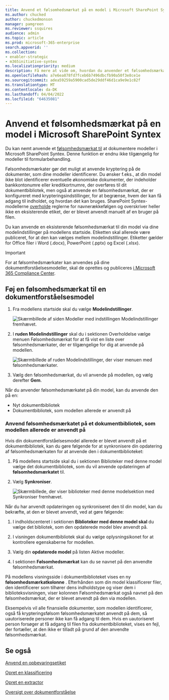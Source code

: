```yaml
---
title: Anvend et følsomhedsmærkat på en model i Microsoft SharePoint Syntex
ms.author: chucked
author: chuckedmonson
manager: pamgreen
ms.reviewer: ssquires
audience: admin
ms.topic: article
ms.prod: microsoft-365-enterprise
search.appverid: ''
ms.collection:
- enabler-strategic
- m365initiative-syntex
ms.localizationpriority: medium
description: Få mere at vide om, hvordan du anvender et følsomhedsmærkat på en model SharePoint Syntex.
ms.openlocfilehash: a7e6ea878fd7fceb6b7496dbcfb90a50f3e8ce1e
ms.sourcegitcommit: adea59259a5900cad5de29ddf46d1ca9e9e1c82f
ms.translationtype: MT
ms.contentlocale: da-DK
ms.lasthandoff: 04/04/2022
ms.locfileid: "64635081"
---
```

# <a name="apply-a-sensitivity-label-to-a-model-in-microsoft-sharepoint-syntex"></a>Anvend et følsomhedsmærkat på en model i Microsoft SharePoint Syntex

Du kan nemt anvende et [følsomhedsmærkat til](../compliance/sensitivity-labels.md) at dokumentere modeller i Microsoft SharePoint Syntex. Denne funktion er endnu ikke tilgængelig for modeller til formularbehandling.

Følsomhedsmærkater gør det muligt at anvende kryptering på de dokumenter, som dine modeller identificerer. Du ønsker f.eks., at din model ikke blot identificerer eventuelle økonomiske dokumenter, der indeholder bankkontonumre eller kreditkortnumre, der overføres til dit dokumentbibliotek, men også at anvende en følsomhedsmærkat, der er konfigureret med krypteringsindstillinger, for at begrænse, hvem der kan få adgang til indholdet, og hvordan det kan bruges. SharePoint Syntex-modellerne [overholde](../compliance/apply-sensitivity-label-automatically.md#how-multiple-conditions-are-evaluated-when-they-apply-to-more-than-one-label) reglerne for navnerækkefølgen og overskriver heller ikke en eksisterende etiket, der er blevet anvendt manuelt af en bruger på filen. 

Du kan anvende en eksisterende følsomhedsmærkat til din model via dine modelindstillinger på modellens startside. Etiketten skal allerede være publiceret, for at den kan vælges mellem modelindstillinger. Etiketter gælder for Office filer i Word (.docx), PowerPoint (.pptx) og Excel (.xlsx). 

> [!Important]
> For at følsomhedsmærkater kan anvendes på dine dokumentforståelsesmodeller, skal de oprettes og publiceres [i Microsoft 365 Compliance Center](../compliance/microsoft-365-compliance-center.md).

## <a name="add-a-sensitivity-label-to-a-document-understanding-model"></a>Føj en følsomhedsmærkat til en dokumentforståelsesmodel

1. Fra modellens startside skal du vælge **Modelindstillinger**.

   ![Skærmbillede af siden Modeller med indstillingen Modelindstillinger fremhævet.](../media/content-understanding/sensitivity-model-settings.png)

2. I **ruden Modelindstillinger** skal du i  sektionen Overholdelse vælge menuen Følsomhedsmærkat for at få vist en liste over følsomhedsmærkater, der er tilgængelige for dig at anvende på modellen.

   ![Skærmbillede af ruden Modelindstillinger, der viser menuen med følsomhedsmærkater.](../media/content-understanding/sensitivity-model-settings-pane.png) 

3. Vælg den følsomhedsmærkat, du vil anvende på modellen, og vælg derefter **Gem**.

Når du anvender følsomhedsmærkatet på din model, kan du anvende den på en:

- Nyt dokumentbibliotek
- Dokumentbibliotek, som modellen allerede er anvendt på
 
### <a name="apply-the-sensitivity-label-to-a-document-library-to-which-the-model-is-already-applied"></a>Anvend følsomhedsmærkatet på et dokumentbibliotek, som modellen allerede er anvendt på

Hvis din dokumentforståelsesmodel allerede er blevet anvendt på et dokumentbibliotek, kan du gøre følgende for at synkronisere din opdatering af følsomhedsmærkaten for at anvende den i dokumentbiblioteket:

1. På modellens startside skal du i sektionen Biblioteker med denne model vælge det dokumentbibliotek, som du vil anvende opdateringen af **følsomhedsmærkatet** til.

2. Vælg **Synkroniser**.

   ![Skærmbillede, der viser biblioteker med denne modelsektion med Synkroniser fremhævet.](../media/content-understanding/sensitivity-libraries-sync.png)

Når du har anvendt opdateringen og synkroniseret den til din model, kan du bekræfte, at den er blevet anvendt, ved at gøre følgende:

1. I indholdscenteret i sektionen **Biblioteker med denne model skal** du vælge det bibliotek, som den opdaterede model blev anvendt på. 

2. I visningen dokumentbibliotek skal du vælge oplysningsikonet for at kontrollere egenskaberne for modellen.

3. Vælg din **opdaterede model** på listen Aktive modeller.

4. I sektionen **Følsomhedsmærkat** kan du se navnet på den anvendte følsomhedsmærkat.

På modellens visningsside i dokumentbiblioteket vises en ny **følsomhedsmærkatkolonne** . Efterhånden som din model klassificerer filer, den identificerer som tilhører dens indholdstype og viser dem i biblioteksvisningen, viser  kolonnen Følsomhedsmærkat også navnet på den følsomhedsmærkat, der er blevet anvendt på den via modellen.

Eksempelvis vil alle finansielle dokumenter, som modellen identificerer, også få krypteringsfølsom følsomhedsmærkatet anvendt på dem, så uautoriserede personer ikke kan få adgang til dem. Hvis en uautoriseret person forsøger at få adgang til filen fra dokumentbiblioteket, vises en fejl, der fortæller, at den ikke er tilladt på grund af den anvendte følsomhedsmærkat.

<!---
## Add a sensitivity label to a form processing model

> [!Important]
> For sensitivity labels to be available to apply to your form processing model, they need to be [created and published in the Microsoft 365 Compliance Center](../business-premium/m365bp-set-up-compliance.md).

You can either apply a sensitivity label to a form processing model when you are creating a model, or apply it to an existing model.

### Add a sensitivity label when you create a form processing model

1. When you [create a new form processing model](create-a-form-processing-model.md), select **Advanced settings**.

2. In **Advanced settings**, in the **Sensitivity label** section, select the menu and then select the sensitivity label you want to apply to the model.

3.  After you've completed your remaining model settings, select **Create** to build your model.

### Add a sensitivity label to an existing form processing model

You can add a sensitivity label to an existing form processing model in different ways:

- Through the **Automate** menu in the document library
- Through the **Active model** settings in the document library 

#### Add a sensitivity label to an existing form processing model through the Automate menu

You can add a sensitivity label to an existing form processing model that you own through the **Automate** menu in the document library in which the model is applied.

1. In your document library to which the form processing model is applied, select the **Automate** menu, select **AI Builder**, and then select **View form processing model details**.

2. On the **Model details** pane, in the **Sensitivity label** section, select the sensitivity label you want to apply. Then select **Save**.

#### Add a sensitivity label to an existing form processing model in the active model settings

You can add a sensitivity label to an existing form processing model that you own through the **Active model** settings in the document library in which the model is applied.

1. In the SharePoint document library in which the model is applied, select the **View active models** icon, and then select **View active models**.

2. In **Active models**, select the form processing model to which you want to apply the sensitivity label.

3. On the **Model details** pane, in the **Sensitivity label** section, select the sensitivity label you want to apply. Then select **Save**.

   > [!NOTE]
   > You must be the model owner for the **Model settings** pane to be editable. 
--->

## <a name="see-also"></a>Se også

[Anvend en opbevaringsetiket](apply-a-retention-label-to-a-model.md)

[Opret en klassificering](create-a-classifier.md)

[Opret en extractor](create-an-extractor.md)

[Oversigt over dokumentforståelse](document-understanding-overview.md)
